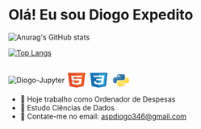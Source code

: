 # Olá! Eu sou Diogo Expedito

![Anurag's GitHub stats](https://github-readme-stats.vercel.app/api?username=DiogoPqdt&show_icons=true&theme=dark)

[![Top Langs](https://github-readme-stats.vercel.app/api/top-langs/?username=DiogoPqdt&hide=javascript,html)](https://github.com/anuraghazra/github-readme-stats)

<div style="display: inline_block"><br>
  <img align="center" alt="Diogo-Jupyter" height="30" width="40" src="https://cdn.jsdelivr.net/gh/devicons/devicon/icons/jupyter/jupyter-original-wordmark.svg">
  <img align="center" alt="Diogo-HTML" height="30" width="40" src="https://raw.githubusercontent.com/devicons/devicon/master/icons/html5/html5-original.svg">
  <img align="center" alt="Diogo-CSS" height="30" width="40" src="https://raw.githubusercontent.com/devicons/devicon/master/icons/css3/css3-original.svg">
  <img align="center" alt="Diogo-Python" height="30" width="40" src="https://raw.githubusercontent.com/devicons/devicon/master/icons/python/python-original.svg">
</div>

- 🔭 Hoje trabalho como Ordenador de Despesas 
- 🌱 Estudo Ciências de Dados
- 💬 Contate-me no email: aspdiogo346@gmail.com
